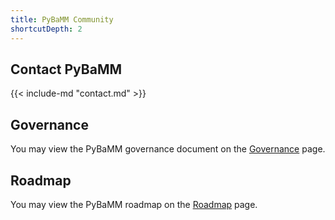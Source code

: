 ```yaml
---
title: PyBaMM Community
shortcutDepth: 2
---
```


## Contact PyBaMM

{{< include-md "contact.md" >}}

## Governance

You may view the PyBaMM governance document on the [Governance](/governance/) page.

## Roadmap

You may view the PyBaMM roadmap on the [Roadmap](/roadmap/) page.
